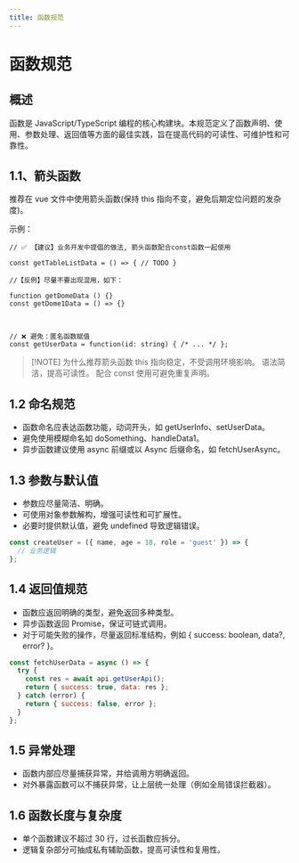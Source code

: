 ```yaml
---
title: 函数规范
---
```


# 函数规范

## 概述

函数是 JavaScript/TypeScript 编程的核心构建块。本规范定义了函数声明、使用、参数处理、返回值等方面的最佳实践，旨在提高代码的可读性、可维护性和可靠性。

## 1.1、箭头函数

推荐在 vue 文件中使用箭头函数(保持 this 指向不变，避免后期定位问题的发杂度)。

示例：

```js{1,5}
// ✅ 【建议】业务开发中提倡的做法, 箭头函数配合const函数一起使用

const getTableListData = () => { // TODO }

//【反例】尽量不要出现混用，如下：

function getDomeData () {}
const getDome1Data = () => {}



// ❌ 避免：匿名函数赋值
const getUserData = function(id: string) { /* ... */ };

```

> [!NOTE] 为什么推荐箭头函数
> this 指向稳定，不受调用环境影响。
> 语法简洁，提高可读性。
> 配合 const 使用可避免重复声明。

## 1.2 命名规范

- 函数命名应表达函数功能，动词开头，如 getUserInfo、setUserData。
- 避免使用模糊命名如 doSomething、handleData1。
- 异步函数建议使用 async 前缀或以 Async 后缀命名，如 fetchUserAsync。

## 1.3 参数与默认值

- 参数应尽量简洁、明确。
- 可使用对象参数解构，增强可读性和可扩展性。
- 必要时提供默认值，避免 undefined 导致逻辑错误。

```js
const createUser = ({ name, age = 18, role = 'guest' }) => {
  // 业务逻辑
};
```

## 1.4 返回值规范

- 函数应返回明确的类型，避免返回多种类型。
- 异步函数返回 Promise，保证可链式调用。
- 对于可能失败的操作，尽量返回标准结构，例如 { success: boolean, data?, error? }。

```js
const fetchUserData = async () => {
  try {
    const res = await api.getUserApi();
    return { success: true, data: res };
  } catch (error) {
    return { success: false, error };
  }
};
```

## 1.5 异常处理

- 函数内部应尽量捕获异常，并给调用方明确返回。
- 对外暴露函数可以不捕获异常，让上层统一处理（例如全局错误拦截器）。

## 1.6 函数长度与复杂度

- 单个函数建议不超过 30 行，过长函数应拆分。
- 逻辑复杂部分可抽成私有辅助函数，提高可读性和复用性。
